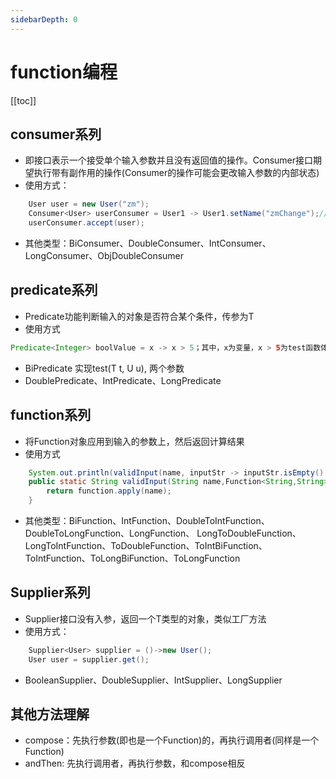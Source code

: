 ```yaml
---
sidebarDepth: 0
---
```


# function编程

[[toc]]

## consumer系列
- 即接口表示一个接受单个输入参数并且没有返回值的操作。Consumer接口期望执行带有副作用的操作(Consumer的操作可能会更改输入参数的内部状态)
- 使用方式：

```java
    User user = new User("zm");
    Consumer<User> userConsumer = User1 -> User1.setName("zmChange");//接受一个参数
    userConsumer.accept(user);
```
-  其他类型：BiConsumer、DoubleConsumer、IntConsumer、LongConsumer、ObjDoubleConsumer

## predicate系列
- Predicate功能判断输入的对象是否符合某个条件，传参为T
- 使用方式

```java
Predicate<Integer> boolValue = x -> x > 5；其中，x为变量，x > 5为test函数体内容
```
- BiPredicate 实现test(T t, U u), 两个参数
- DoublePredicate、IntPredicate、LongPredicate

## function系列

- 将Function对象应用到输入的参数上，然后返回计算结果
- 使用方式

```java
    System.out.println(validInput(name, inputStr -> inputStr.isEmpty() ? "名字不能为空":inputStr));
    public static String validInput(String name,Function<String,String> function) {
		return function.apply(name);
	}
```

- 其他类型：BiFunction、IntFunction、DoubleToIntFunction、DoubleToLongFunction、LongFunction、
  LongToDoubleFunction、LongToIntFunction、ToDoubleFunction、ToIntBiFunction、ToIntFunction、ToLongBiFunction、ToLongFunction

## Supplier系列

- Supplier接口没有入参，返回一个T类型的对象，类似工厂方法
- 使用方式：
```java
    Supplier<User> supplier = ()->new User();
    User user = supplier.get();
```
- BooleanSupplier、DoubleSupplier、IntSupplier、LongSupplier
## 其他方法理解
- compose：先执行参数(即也是一个Function)的，再执行调用者(同样是一个Function)
- andThen: 先执行调用者，再执行参数，和compose相反

